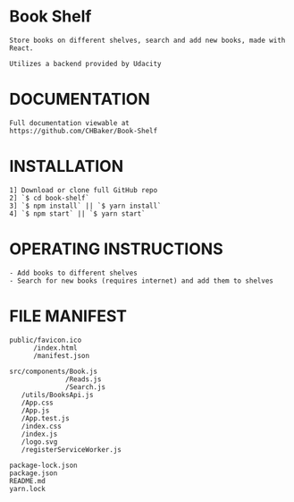 # Book Shelf
    Store books on different shelves, search and add new books, made with React.
    
    Utilizes a backend provided by Udacity
    
# DOCUMENTATION
    Full documentation viewable at 
    https://github.com/CHBaker/Book-Shelf
    
# INSTALLATION
    1] Download or clone full GitHub repo
    2] `$ cd book-shelf`
    3] `$ npm install` || `$ yarn install`
    4] `$ npm start` || `$ yarn start`
       
# OPERATING INSTRUCTIONS
    
    - Add books to different shelves
    - Search for new books (requires internet) and add them to shelves
    
# FILE MANIFEST

    public/favicon.ico
          /index.html
          /manifest.json
          
    src/components/Book.js
                  /Reads.js
                  /Search.js
       /utils/BooksApi.js
       /App.css
       /App.js
       /App.test.js
       /index.css
       /index.js
       /logo.svg
       /registerServiceWorker.js
    
    package-lock.json
    package.json
    README.md
    yarn.lock
       
